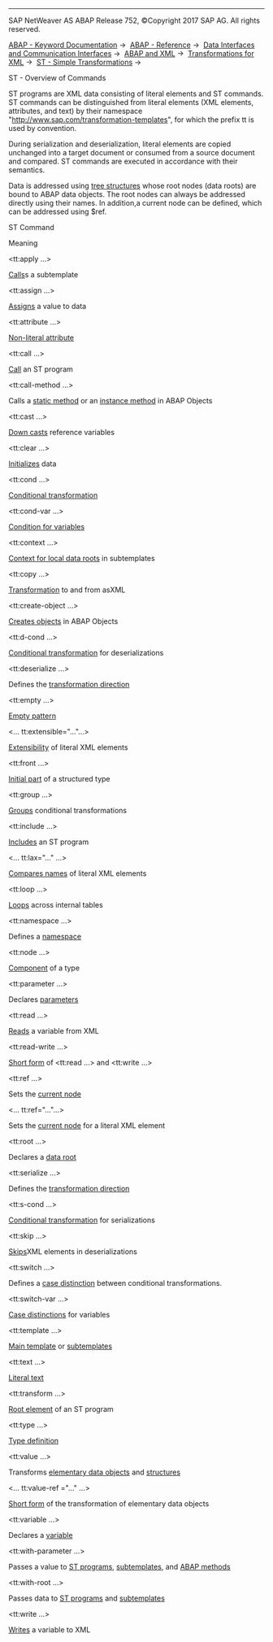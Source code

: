   

* * *

SAP NetWeaver AS ABAP Release 752, ©Copyright 2017 SAP AG. All rights reserved.

[ABAP - Keyword Documentation](javascript:call_link\('abenabap.htm'\)) →  [ABAP - Reference](javascript:call_link\('abenabap_reference.htm'\)) →  [Data Interfaces and Communication Interfaces](javascript:call_link\('abenabap_data_communication.htm'\)) →  [ABAP and XML](javascript:call_link\('abenabap_xml.htm'\)) →  [Transformations for XML](javascript:call_link\('abenabap_xml_trafos.htm'\)) →  [ST - Simple Transformations](javascript:call_link\('abenabap_st.htm'\)) → 

ST - Overview of Commands

ST programs are XML data consisting of literal elements and ST commands. ST commands can be distinguished from literal elements (XML elements, attributes, and text) by their namespace "http://www.sap.com/transformation-templates", for which the prefix tt is used by convention.

During serialization and deserialization, literal elements are copied unchanged into a target document or consumed from a source document and compared. ST commands are executed in accordance with their semantics.

Data is addressed using [tree structures](javascript:call_link\('abenst_trees.htm'\)) whose root nodes (data roots) are bound to ABAP data objects. The root nodes can always be addressed directly using their names. In addition,a current node can be defined, which can be addressed using $ref.

ST Command

Meaning

<tt:apply ...>

[Calls](javascript:call_link\('abenst_tt_apply.htm'\))s a subtemplate

<tt:assign ...>

[Assigns](javascript:call_link\('abenst_tt_assign.htm'\)) a value to data

<tt:attribute ...>

[Non-literal attribute](javascript:call_link\('abenst_tt_attribute.htm'\))

<tt:call ...>

[Call](javascript:call_link\('abenst_tt_call.htm'\)) an ST program

<tt:call-method ...>

Calls a [static method](javascript:call_link\('abenst_tt_call-method_static.htm'\)) or an [instance method](javascript:call_link\('abenst_tt_call-method_instance.htm'\)) in ABAP Objects

<tt:cast ...>

[Down casts](javascript:call_link\('abenst_tt_cast.htm'\)) reference variables

<tt:clear ...>

[Initializes](javascript:call_link\('abenst_tt_clear.htm'\)) data

<tt:cond ...>

[Conditional transformation](javascript:call_link\('abenst_tt_cond.htm'\))

<tt:cond-var ...>

[Condition for variables](javascript:call_link\('abenst_tt_cond-var.htm'\))

<tt:context ...>

[Context for local data roots](javascript:call_link\('abenst_tt_template_sub.htm'\)) in subtemplates

<tt:copy ...>

[Transformation](javascript:call_link\('abenst_tt_copy.htm'\)) to and from asXML

<tt:create-object ...>

[Creates objects](javascript:call_link\('abenst_tt_create.htm'\)) in ABAP Objects

<tt:d-cond ...>

[Conditional transformation](javascript:call_link\('abenst_tt_cond.htm'\)) for deserializations

<tt:deserialize ...>

Defines the [transformation direction](javascript:call_link\('abenst_tt_serialize_deserialize.htm'\))

<tt:empty ...>

[Empty pattern](javascript:call_link\('abenst_tt_empty.htm'\))

<... tt:extensible="..."...>

[Extensibility](javascript:call_link\('abenst_tt_extensible.htm'\)) of literal XML elements

<tt:front ...>

[Initial part](javascript:call_link\('abenst_tt_type.htm'\)) of a structured type

<tt:group ...>

[Groups](javascript:call_link\('abenst_tt_group.htm'\)) conditional transformations

<tt:include ...>

[Includes](javascript:call_link\('abenst_tt_include.htm'\)) an ST program

<... tt:lax="..." ...>

[Compares names](javascript:call_link\('abenst_tt_lax.htm'\)) of literal XML elements

<tt:loop ...>

[Loops](javascript:call_link\('abenst_tt_loop.htm'\)) across internal tables

<tt:namespace ...>

Defines a [namespace](javascript:call_link\('abenst_tt_namespace.htm'\))

<tt:node ...>

[Component](javascript:call_link\('abenst_tt_type.htm'\)) of a type

<tt:parameter ...>

Declares [parameters](javascript:call_link\('abenst_tt_parameter.htm'\))

<tt:read ...>

[Reads](javascript:call_link\('abenst_tt_read.htm'\)) a variable from XML

<tt:read-write ...>

[Short form](javascript:call_link\('abenst_tt_read_write.htm'\)) of <tt:read ...> and <tt:write ...>

<tt:ref ...>

Sets the [current node](javascript:call_link\('abenst_tt_ref.htm'\))

<... tt:ref="..."...>

Sets the [current node](javascript:call_link\('abenst_tt_ref.htm'\)) for a literal XML element

<tt:root ...>

Declares a [data root](javascript:call_link\('abenst_tt_root.htm'\))

<tt:serialize ...>

Defines the [transformation direction](javascript:call_link\('abenst_tt_serialize_deserialize.htm'\))

<tt:s-cond ...>

[Conditional transformation](javascript:call_link\('abenst_tt_cond.htm'\)) for serializations

<tt:skip ...>

[Skips](javascript:call_link\('abenst_tt_skip.htm'\))XML elements in deserializations

<tt:switch ...>

Defines a [case distinction](javascript:call_link\('abenst_tt_switch.htm'\)) between conditional transformations.

<tt:switch-var ...>

[Case distinctions](javascript:call_link\('abenst_tt_switch-var.htm'\)) for variables

<tt:template ...>

[Main template](javascript:call_link\('abenst_tt_template_main.htm'\)) or [subtemplates](javascript:call_link\('abenst_tt_template_sub.htm'\))

<tt:text ...>

[Literal text](javascript:call_link\('abenst_tt_text.htm'\))

<tt:transform ...>

[Root element](javascript:call_link\('abenst_tt_transform.htm'\)) of an ST program

<tt:type ...>

[Type definition](javascript:call_link\('abenst_tt_type.htm'\))

<tt:value ...>

Transforms [elementary data objects](javascript:call_link\('abenst_tt_value_elementary.htm'\)) and [structures](javascript:call_link\('abenst_tt_value_structure.htm'\))

<... tt:value-ref ="..." ...>

[Short form](javascript:call_link\('abenst_tt_value_elementary.htm'\)) of the transformation of elementary data objects

<tt:variable ...>

Declares a [variable](javascript:call_link\('abenst_tt_variable.htm'\))

<tt:with-parameter ...>

Passes a value to [ST programs](javascript:call_link\('abenst_tt_call.htm'\)), [subtemplates](javascript:call_link\('abenst_tt_apply.htm'\)), and [ABAP methods](javascript:call_link\('abenst_tt_call-method_static.htm'\))

<tt:with-root ...>

Passes data to [ST programs](javascript:call_link\('abenst_tt_call.htm'\)) and [subtemplates](javascript:call_link\('abenst_tt_apply.htm'\))

<tt:write ...>

[Writes](javascript:call_link\('abenst_tt_write.htm'\)) a variable to XML